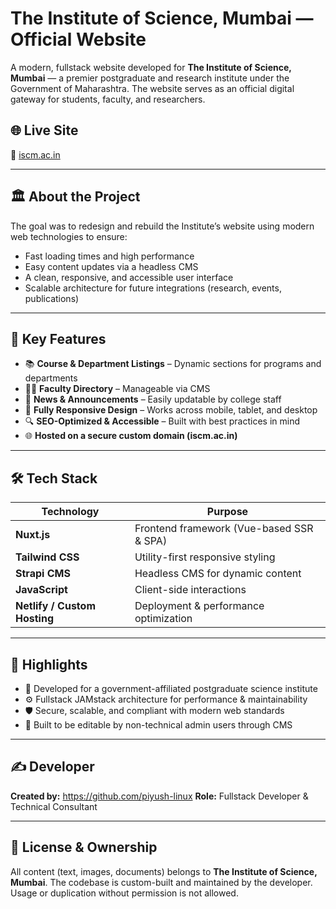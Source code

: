 # The Institute of Science, Mumbai — Official Website

A modern, fullstack website developed for **The Institute of Science, Mumbai** — a premier postgraduate and research institute under the Government of Maharashtra. The website serves as an official digital gateway for students, faculty, and researchers.

## 🌐 Live Site

🔗 [iscm.ac.in](https://iscm.ac.in)

---

## 🏛️ About the Project

The goal was to redesign and rebuild the Institute’s website using modern web technologies to ensure:

- Fast loading times and high performance
- Easy content updates via a headless CMS
- A clean, responsive, and accessible user interface
- Scalable architecture for future integrations (research, events, publications)

---

## 🚀 Key Features

- 📚 **Course & Department Listings** – Dynamic sections for programs and departments
- 👨‍🏫 **Faculty Directory** – Manageable via CMS
- 📰 **News & Announcements** – Easily updatable by college staff
- 🎨 **Fully Responsive Design** – Works across mobile, tablet, and desktop
- 🔍 **SEO-Optimized & Accessible** – Built with best practices in mind
- 🌐 **Hosted on a secure custom domain (iscm.ac.in)**

---

## 🛠️ Tech Stack

| Technology     | Purpose                                  |
|----------------|-------------------------------------------|
| **Nuxt.js**     | Frontend framework (Vue-based SSR & SPA) |
| **Tailwind CSS**| Utility-first responsive styling         |
| **Strapi CMS**  | Headless CMS for dynamic content         |
| **JavaScript**  | Client-side interactions                 |
| **Netlify / Custom Hosting** | Deployment & performance optimization |


---

## 📌 Highlights

- 🧪 Developed for a government-affiliated postgraduate science institute
- ⚙️ Fullstack JAMstack architecture for performance & maintainability
- 🛡️ Secure, scalable, and compliant with modern web standards
- 🧠 Built to be editable by non-technical admin users through CMS

---

## ✍️ Developer

**Created by:** https://github.com/piyush-linux
**Role:** Fullstack Developer & Technical Consultant

---

## 📄 License & Ownership

All content (text, images, documents) belongs to **The Institute of Science, Mumbai**.
The codebase is custom-built and maintained by the developer. Usage or duplication without permission is not allowed.
